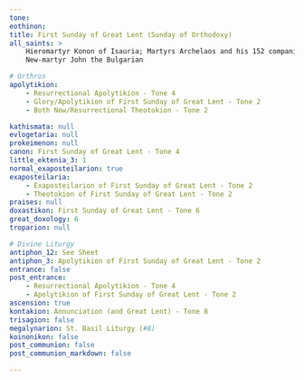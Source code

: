 ```yaml
---
tone: 
eothinon: 
title: First Sunday of Great Lent (Sunday of Orthodoxy)
all_saints: >
    Hieromartyr Konon of Isauria; Martyrs Archelaos and his 152 companions in Egypt;
    New-martyr John the Bulgarian

# Orthros
apolytikion:
    - Resurrectional Apolytikion - Tone 4
    - Glory/Apolytikion of First Sunday of Great Lent - Tone 2
    - Both Now/Resurrectional Theotokion - Tone 2

kathismata: null
evlogetaria: null
prokeimenon: null
canon: First Sunday of Great Lent - Tone 4
little_ektenia_3: 1
normal_exaposteilarion: true
exaposteilaria:
    - Exaposteilarion of First Sunday of Great Lent - Tone 2
    - Theotokion of First Sunday of Great Lent - Tone 2
praises: null
doxastikon: First Sunday of Great Lent - Tone 6
great_doxology: 6
troparion: null

# Divine Liturgy
antiphon_12: See Sheet
antiphon_3: Apolytikion of First Sunday of Great Lent - Tone 2
entrance: false
post_entrance:
    - Resurrectional Apolytikion - Tone 4
    - Apolytikion of First Sunday of Great Lent - Tone 2
ascension: true
kontakion: Annunciation (and Great Lent) - Tone 8
trisagion: false
megalynarion: St. Basil Liturgy (#8)
koinonikon: false
post_communion: false
post_communion_markdown: false

---
```


